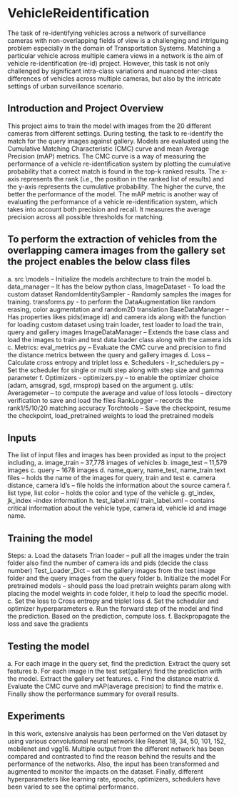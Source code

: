 # VehicleReidentification
The task of re-identifying vehicles across a network of surveillance cameras with non-overlapping fields of view is a challenging and intriguing problem especially in the domain of Transportation Systems. Matching a particular vehicle across multiple camera views in a network is the aim of vehicle re-identification (re-id) project. However, this task is not only challenged by significant intra-class variations and nuanced inter-class differences of vehicles across multiple cameras, but also by the intricate settings of urban surveillance scenario.

## Introduction and Project Overview
This project aims to train the model with images from the 20 different cameras from different settings. During testing, the task to re-identify the match for the query images against gallery. Models are evaluated using the Cumulative Matching Characteristic (CMC) curve and mean Average Precision (mAP) metrics.
The CMC curve is a way of measuring the performance of a vehicle re-identification system by plotting the cumulative probability that a correct match is found in the top-k ranked results. The x-axis represents the rank (i.e., the position in the ranked list of results) and the y-axis represents the cumulative probability. The higher the curve, the better the performance of the model. The mAP metric is another way of evaluating the performance of a vehicle re-identification system, which takes into account both precision and recall. It measures the average precision across all possible thresholds for matching.

## To perform the extraction of vehicles from the overlapping camera images from the gallery set the project enables the below class files

a. src \models – Initialize the models architecture to train the model
b. data_manager – It has the below python class, ImageDataset - To load the custom dataset RandomIdentitySampler - Randomly samples the images for training.
transforms.py - to perform the DataAugmentation like random erasing, color augmentation and random2D translation
BaseDataManager – Has properties likes pids(image id) and camera ids along with the function for loading custom dataset using train loader, test loader to load the train, query and gallery images
ImageDataManager – Extends the base class and load the images to train and test data loader class along with the camera ids
c. Metrics: eval_metrics.py – Evaluate the CMC curve and precision to find the distance metrics between the query and gallery images
d. Loss – Calculate cross entropy and triplet loss
e. Schedulers - lr_schedulers.py – Set the scheduler for single or multi step along with step size and gamma parameter
f. Optimizers - optimizers.py – to enable the optimizer choice (adam, amsgrad, sgd, rmsprop) based on the argument
g. utils:
Averagemeter – to compute the average and value of loss
Iotools – directory verification to save and load the files
RankLogger – records the rank1/5/10/20 matching accuracy
Torchtools – Save the checkpoint, resume the checkpoint, load_pretrained weights to load the pretrained models

## Inputs
The list of input files and images has been provided as input to the project including,
a. image_train – 37,778 images of vehicles
b. image_test – 11,579 images
c. query – 1678 images
d. name_query, name_test, name_train text files – holds the name of the images for query, train and test
e. camera distance, camera Id’s – file holds the information about the source camera
f. list type, list color – holds the color and type of the vehicle
g. gt_index, jk_index –index information
h. test_label.xml/ train_label.xml – contains critical information about the vehicle type, camera id, vehicle id and image name.

## Training the model

Steps:
a. Load the datasets
Trian loader – pull all the images under the train folder also find the number of camera ids and pids (decide the class number)
Test_Loader_Dict – set the gallery images from the test image folder and the query images from the query folder
b. Initialize the model
For pretrained models – should pass the load pretrain weights param along with placing the model weights in code folder, it help to load the specific model.
c. Set the loss to Cross entropy and triplet loss
d. Set the scheduler and optimizer hyperparameters
e. Run the forward step of the model and find the prediction. Based on the prediction, compute loss.
f. Backpropagate the loss and save the gradients

## Testing the model
a. For each image in the query set, find the prediction. Extract the query set features
b. For each image in the test set(gallery) find the prediction with the model. Extract the gallery set features.
c. Find the distance matrix
d. Evaluate the CMC curve and mAP(average precision) to find the matrix
e. Finally show the performance summary for overall results.

## Experiments
In this work, extensive analysis has been performed on the Veri dataset by using various convolutional neural network like Resnet 18, 34, 50, 101, 152, mobilenet and vgg16. Multiple output from the different network has been compared and contrasted to find the reason behind the results and the performance of the networks.
Also, the input has been transformed and augmented to monitor the impacts on the dataset. Finally, different hyperparameters like learning rate, epochs, optimizers, schedulers have been varied to see the optimal performance.